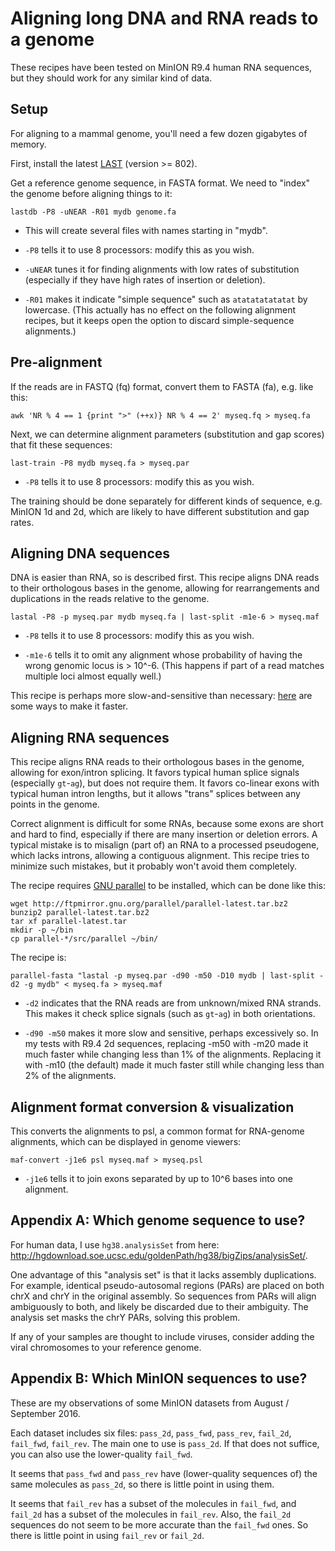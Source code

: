 # Aligning long DNA and RNA reads to a genome

These recipes have been tested on MinION R9.4 human RNA sequences, but
they should work for any similar kind of data.

## Setup

For aligning to a mammal genome, you'll need a few dozen gigabytes of
memory.

First, install the latest [LAST](http://last.cbrc.jp/) (version >=
802).

Get a reference genome sequence, in FASTA format.  We need to "index"
the genome before aligning things to it:

    lastdb -P8 -uNEAR -R01 mydb genome.fa

* This will create several files with names starting in "mydb".

* `-P8` tells it to use 8 processors: modify this as you wish.

* `-uNEAR` tunes it for finding alignments with low rates of
  substitution (especially if they have high rates of insertion or
  deletion).

* `-R01` makes it indicate "simple sequence" such as `atatatatatatat`
  by lowercase.  (This actually has no effect on the following
  alignment recipes, but it keeps open the option to discard
  simple-sequence alignments.)

## Pre-alignment

If the reads are in FASTQ (fq) format, convert them to FASTA (fa),
e.g. like this:

    awk 'NR % 4 == 1 {print ">" (++x)} NR % 4 == 2' myseq.fq > myseq.fa

Next, we can determine alignment parameters (substitution and gap
scores) that fit these sequences:

    last-train -P8 mydb myseq.fa > myseq.par

* `-P8` tells it to use 8 processors: modify this as you wish.

The training should be done separately for different kinds of
sequence, e.g. MinION 1d and 2d, which are likely to have different
substitution and gap rates.

## Aligning DNA sequences

DNA is easier than RNA, so is described first.  This recipe aligns DNA
reads to their orthologous bases in the genome, allowing for
rearrangements and duplications in the reads relative to the genome.

    lastal -P8 -p myseq.par mydb myseq.fa | last-split -m1e-6 > myseq.maf

* `-P8` tells it to use 8 processors: modify this as you wish.

* `-m1e-6` tells it to omit any alignment whose probability of having
  the wrong genomic locus is > 10^-6.  (This happens if part of a read
  matches multiple loci almost equally well.)

This recipe is perhaps more slow-and-sensitive than necessary:
[here](http://last.cbrc.jp/doc/last-tuning.html) are some ways to make
it faster.

## Aligning RNA sequences

This recipe aligns RNA reads to their orthologous bases in the genome,
allowing for exon/intron splicing.  It favors typical human splice
signals (especially `gt`-`ag`), but does not require them.  It favors
co-linear exons with typical human intron lengths, but it allows
"trans" splices between any points in the genome.

Correct alignment is difficult for some RNAs, because some exons are
short and hard to find, especially if there are many insertion or
deletion errors.  A typical mistake is to misalign (part of) an RNA to
a processed pseudogene, which lacks introns, allowing a contiguous
alignment.  This recipe tries to minimize such mistakes, but it
probably won't avoid them completely.

The recipe requires [GNU
parallel](https://www.gnu.org/software/parallel/) to be installed,
which can be done like this:

    wget http://ftpmirror.gnu.org/parallel/parallel-latest.tar.bz2
    bunzip2 parallel-latest.tar.bz2
    tar xf parallel-latest.tar
    mkdir -p ~/bin
    cp parallel-*/src/parallel ~/bin/

The recipe is:

    parallel-fasta "lastal -p myseq.par -d90 -m50 -D10 mydb | last-split -d2 -g mydb" < myseq.fa > myseq.maf

* `-d2` indicates that the RNA reads are from unknown/mixed RNA
  strands.  This makes it check splice signals (such as `gt`-`ag`) in
  both orientations.

* `-d90 -m50` makes it more slow and sensitive, perhaps excessively
  so.  In my tests with R9.4 2d sequences, replacing -m50 with -m20
  made it much faster while changing less than 1% of the alignments.
  Replacing it with -m10 (the default) made it much faster still while
  changing less than 2% of the alignments.

## Alignment format conversion & visualization

This converts the alignments to psl, a common format for RNA-genome
alignments, which can be displayed in genome viewers:

    maf-convert -j1e6 psl myseq.maf > myseq.psl

* `-j1e6` tells it to join exons separated by up to 10^6 bases into
  one alignment.

## Appendix A: Which genome sequence to use?

For human data, I use `hg38.analysisSet` from here:
<http://hgdownload.soe.ucsc.edu/goldenPath/hg38/bigZips/analysisSet/>.

One advantage of this "analysis set" is that it lacks assembly
duplications.  For example, identical pseudo-autosomal regions (PARs)
are placed on both chrX and chrY in the original assembly.  So
sequences from PARs will align ambiguously to both, and likely be
discarded due to their ambiguity.  The analysis set masks the chrY
PARs, solving this problem.

If any of your samples are thought to include viruses, consider adding
the viral chromosomes to your reference genome.

## Appendix B: Which MinION sequences to use?

These are my observations of some MinION datasets from August /
September 2016.

Each dataset includes six files: `pass_2d`, `pass_fwd`, `pass_rev`,
`fail_2d`, `fail_fwd`, `fail_rev`.  The main one to use is `pass_2d`.
If that does not suffice, you can also use the lower-quality
`fail_fwd`.

It seems that `pass_fwd` and `pass_rev` have (lower-quality sequences
of) the same molecules as `pass_2d`, so there is little point in using
them.

It seems that `fail_rev` has a subset of the molecules in `fail_fwd`,
and `fail_2d` has a subset of the molecules in `fail_rev`.  Also, the
`fail_2d` sequences do not seem to be more accurate than the
`fail_fwd` ones.  So there is little point in using `fail_rev` or
`fail_2d`.
